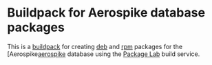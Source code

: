# Buildpack for Aerospike database packages

This is a [buildpack][buildpack] for creating [deb][deb] and
[rpm][RPM] packages for the [Aerospike[aerospike] database using the
[Package Lab][packagelab] build service.

[aerospike]: https://github.com/aerospike/aerospike-server
[buildpack]: https://packagelab.com/docs/buildpacks
[deb]: https://wiki.debian.org/Packaging
[packagelab]: https://packagelab.com/
[rpm]: http://www.rpm.org/
